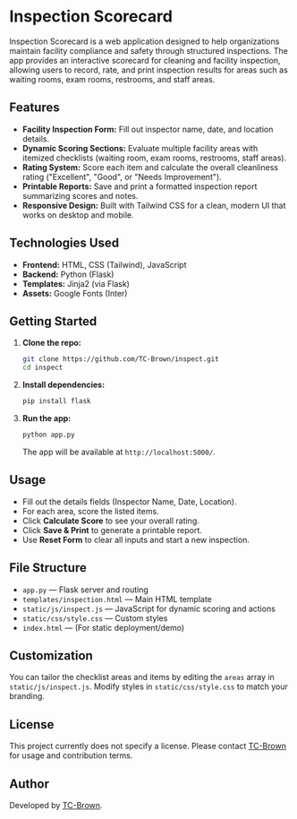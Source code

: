 # Inspection Scorecard

Inspection Scorecard is a web application designed to help organizations maintain facility compliance and safety through structured inspections. The app provides an interactive scorecard for cleaning and facility inspection, allowing users to record, rate, and print inspection results for areas such as waiting rooms, exam rooms, restrooms, and staff areas.

## Features

- **Facility Inspection Form:** Fill out inspector name, date, and location details.
- **Dynamic Scoring Sections:** Evaluate multiple facility areas with itemized checklists (waiting room, exam rooms, restrooms, staff areas).
- **Rating System:** Score each item and calculate the overall cleanliness rating ("Excellent", "Good", or "Needs Improvement").
- **Printable Reports:** Save and print a formatted inspection report summarizing scores and notes.
- **Responsive Design:** Built with Tailwind CSS for a clean, modern UI that works on desktop and mobile.

## Technologies Used

- **Frontend:** HTML, CSS (Tailwind), JavaScript
- **Backend:** Python (Flask)
- **Templates:** Jinja2 (via Flask)
- **Assets:** Google Fonts (Inter)

## Getting Started

1. **Clone the repo:**
   ```bash
   git clone https://github.com/TC-Brown/inspect.git
   cd inspect
   ```

2. **Install dependencies:**
   ```bash
   pip install flask
   ```

3. **Run the app:**
   ```bash
   python app.py
   ```
   The app will be available at `http://localhost:5000/`.

## Usage

- Fill out the details fields (Inspector Name, Date, Location).
- For each area, score the listed items.
- Click **Calculate Score** to see your overall rating.
- Click **Save & Print** to generate a printable report.
- Use **Reset Form** to clear all inputs and start a new inspection.

## File Structure

- `app.py` — Flask server and routing
- `templates/inspection.html` — Main HTML template
- `static/js/inspect.js` — JavaScript for dynamic scoring and actions
- `static/css/style.css` — Custom styles
- `index.html` — (For static deployment/demo)

## Customization

You can tailor the checklist areas and items by editing the `areas` array in `static/js/inspect.js`. Modify styles in `static/css/style.css` to match your branding.

## License

This project currently does not specify a license. Please contact [TC-Brown](https://github.com/TC-Brown) for usage and contribution terms.

## Author

Developed by [TC-Brown](https://github.com/TC-Brown).